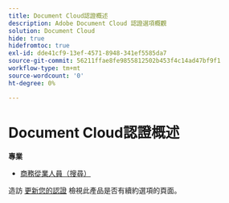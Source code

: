 ```yaml
---
title: Document Cloud認證概述
description: Adobe Document Cloud 認證選項概觀
solution: Document Cloud
hide: true
hidefromtoc: true
exl-id: dde41cf9-13ef-4571-8948-341ef5585da7
source-git-commit: 56211ffae8fe9855812502b453f4c14ad47bf9f1
workflow-type: tm+mt
source-wordcount: '0'
ht-degree: 0%

---
```


# Document Cloud認證概述

**專業**

* [商務從業人員（搜尋）](/help/certifications/adc/adc-p-business.md) <!--AD0-D106-->

造訪 [更新您的認證](/help/certifications/renew.md) 檢視此產品是否有續約選項的頁面。
